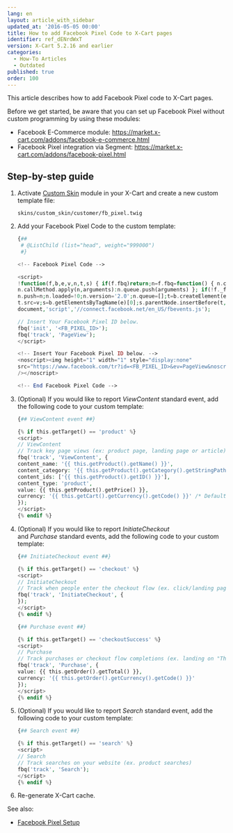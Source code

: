 ```yaml
---
lang: en
layout: article_with_sidebar
updated_at: '2016-05-05 00:00'
title: How to add Facebook Pixel Сode to X-Cart pages
identifier: ref_dENrdWxT
version: X-Cart 5.2.16 and earlier
categories:
  - How-To Articles
  - Outdated
published: true
order: 100
---
```


This article describes how to add Facebook Pixel code to X-Cart pages. 

Before we get started, be aware that you can set up Facebook Pixel without custom programming by using these modules:
- Facebook E-Commerce module: <https://market.x-cart.com/addons/facebook-e-commerce.html>
- Facebook Pixel integration via Segment: <https://market.x-cart.com/addons/facebook-pixel.html>

## Step-by-step guide

1.  Activate [Custom Skin](https://market.x-cart.com/addons/custom-skin.html "How to add Facebook Pixel Сode to X-Cart pages") module in your X-Cart and create a new custom template file:

    `skins/custom_skin/customer/fb_pixel.twig`

2.  Add your Facebook Pixel Сode to the custom template:

	```php
	{##
	 # @ListChild (list="head", weight="999000")
	 #}

	<!-- Facebook Pixel Code -->

	<script>
	!function(f,b,e,v,n,t,s) { if(f.fbq)return;n=f.fbq=function() { n.callMethod?
	n.callMethod.apply(n,arguments):n.queue.push(arguments) }; if(!f._fbq)f._fbq=n;
	n.push=n;n.loaded=!0;n.version='2.0';n.queue=[];t=b.createElement(e);t.async=!0;
	t.src=v;s=b.getElementsByTagName(e)[0];s.parentNode.insertBefore(t,s) } (window,
	document,'script','//connect.facebook.net/en_US/fbevents.js');

	// Insert Your Facebook Pixel ID below. 
	fbq('init', '<FB_PIXEL_ID>');
	fbq('track', 'PageView');
	</script>

	<!-- Insert Your Facebook Pixel ID below. --> 
	<noscript><img height="1" width="1" style="display:none"
	src="https://www.facebook.com/tr?id=<FB_PIXEL_ID>&ev=PageView&noscript=1"
	/></noscript>

	<!-- End Facebook Pixel Code -->
	```

3.  (Optional) If you would like to report _ViewContent_ standard event, add the following code to your custom template:

	```php
	{## ViewContent event ##}

	{% if this.getTarget() == 'product' %}
	<script>
	// ViewContent
	// Track key page views (ex: product page, landing page or article)
	fbq('track', 'ViewContent', {
	content_name: '{{ this.getProduct().getName() }}',
	content_category: '{{ this.getProduct().getCategory().getStringPath() }}',
	content_ids: ['{{ this.getProduct().getID() }}'],
	content_type: 'product',
	value: {{ this.getProduct().getPrice() }},
	currency: '{{ this.getCart().getCurrency().getCode() }}' /* Default Store Currency */
	});
	</script>
	{% endif %}
	```

4.  (Optional) If you would like to report _InitiateCheckout_ and _Purchase_ standard events, add the following code to your custom template:

	```php
	{## InitiateCheckout event ##}

	{% if this.getTarget() == 'checkout' %}
	<script>
	// InitiateCheckout
	// Track when people enter the checkout flow (ex. click/landing page on checkout button)
	fbq('track', 'InitiateCheckout', {
	});
	</script>
	{% endif %}

	{## Purchase event ##}

	{% if this.getTarget() == 'checkoutSuccess' %}
	<script>
	// Purchase
	// Track purchases or checkout flow completions (ex. landing on "Thank You" or confirmation page)
	fbq('track', 'Purchase', {
	value: {{ this.getOrder().getTotal() }},
	currency: '{{ this.getOrder().getCurrency().getCode() }}'
	});
	</script>
	{% endif %}
	```

5.  (Optional) If you would like to report _Search_ standard event, add the following code to your custom template:

	```php
	{## Search event ##}

	{% if this.getTarget() == 'search' %}
	<script>
	// Search
	// Track searches on your website (ex. product searches)
	fbq('track', 'Search');
	</script>
	{% endif %}
	```

6.  Re-generate X-Cart cache.

See also:

*   [Facebook Pixel Setup](https://developers.facebook.com/docs/marketing-api/facebook-pixel/v2.5)

